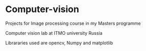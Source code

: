 # Computer-vision
Projects for Image processing course in my Masters programme

Computer vision lab at ITMO university Russia

Librararies used are opencv, Numpy and matplotlib
